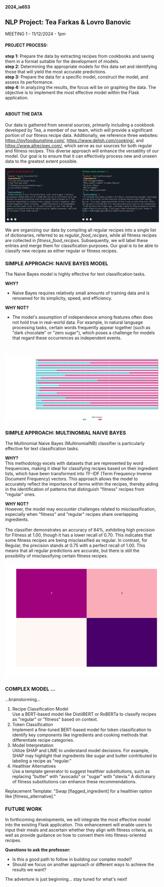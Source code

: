 #### 2024_ia653 
## NLP Project: Tea Farkas & Lovro Banovic

MEETING 1 - 11/12/2024 - 1pm
</br>
#### PROJECT PROCESS:
**step 1:** Prepare the data by extracting recipes from cookbooks and saving them in a format suitable for the development of models.</br>
**step 2:** Determining the appropriate models for this data set and identifying those that will yield the most accurate predictions.</br>
**step 3:** Prepare the data for a specific model, construct the model, and assess its performance.</br>
**step 4:** In analyzing the results, the focus will be on graphing the data. The objective is to implement the most effective model within the Flask application.</br>
</br>

#### ABOUT THE DATA
Our data is gathered from several sources, primarily including a cookbook developed by Tea, a member of our team, which will provide a significant portion of our fitness recipe data. Additionally, we reference three websites: https://joyfoodsunshine.com/, https://www.delish.com/cooking/, and https://www.allrecipes.com/, which serve as our sources for both regular and fitness recipes. This diverse approach will enhance the versatility of our model. Our goal is to ensure that it can effectively process new and unseen data to the greatest extent possible.
</br>

![Dataset Sample](media/dataset.png)

We are organizing our data by compiling all regular recipes into a single list of dictionaries, referred to as *regular_food_recipes*, while all fitness recipes are collected in *fitness_food_recipes*. Subsequently, we will label these entries and merge them for classification purposes. Our goal is to be able to classify new recipes as either regular or fitness recipes.

### SIMPLE APPROACH: NAIVE BAYES MODEL
The Naive Bayes model is highly effective for text classification tasks.

**WHY?**
- Naive Bayes requires relatively small amounts of training data and is renowned for its simplicity, speed, and efficiency.


**WHY NOT?**
- The model's assumption of independence among features often does not hold true in real-world data. For example, in natural language processing tasks, certain words frequently appear together (such as "dark chocolate" or "zero sugar"), which poses a challenge for models that regard these occurrences as independent events.
</br>

![Predicted Class Probabilities for Test Recipes](media/naiveBayes_graph1.png)

### SIMPLE APPROACH: MULTINOMIAL NAIVE BAYES

The Multinomial Naive Bayes (MultinomialNB) classifier is particularly effective for text classification tasks.

**WHY?**  
This methodology excels with datasets that are represented by word frequencies, making it ideal for classifying recipes based on their ingredient lists, which have been transformed into TF-IDF (Term Frequency-Inverse Document Frequency) vectors. This approach allows the model to accurately reflect the importance of terms within the recipes, thereby aiding in the identification of patterns that distinguish "fitness" recipes from "regular" ones.

**WHY NOT?**  
However, the model may encounter challenges related to misclassification, especially when "fitness" and "regular" recipes share overlapping ingredients.
</br>
</br>
The classifier demonstrates an accuracy of 84%, exhibiting high precision for Fitness at 1.00, though it has a lower recall of 0.70. This indicates that some fitness recipes are being misclassified as regular. In contrast, for Regular, the precision stands at 0.75 with a perfect recall of 1.00. This means that all regular predictions are accurate, but there is still the possibility of misclassifying certain fitness recipes.
</br>

![Confusion Matrix for Recipe Classifier](media/confusionMatrix_graph2.png)


### COMPLEX MODEL ...
...brainstorming...

1. Recipe Classification Model</br> 
Use a BERT-based model like DistilBERT or RoBERTa to classify recipes as "regular" or "fitness" based on context.  
2. Token Classification</br>
Implement a fine-tuned BERT-based model for token classification to identify key components like ingredients and cooking methods that differentiate recipe categories.  
3. Model Interpretation</br>
Utilize SHAP and LIME to understand model decisions. For example, SHAP may highlight that ingredients like sugar and butter contributed to labeling a recipe as "regular."  
4. Healthier Alternatives</br>
Use a template generator to suggest healthier substitutions, such as replacing "butter" with "avocado" or "sugar" with "stevia." A dictionary of fitness substitutions can enhance these recommendations.

Replacement Template: "Swap [flagged_ingredient] for a healthier option like [fitness_alternative]."


### FUTURE WORK  
In forthcoming developments, we will integrate the most effective model into the existing Flask application. This enhancement will enable users to input their meals and ascertain whether they align with fitness criteria, as well as provide guidance on how to convert them into fitness-oriented recipes.
</br>


**Questions to ask the professor:**
- Is this a good path to follow in building our complex model? 
- Should we focus on another approach or different ways to achieve the results we want?

The adventure is just beginning... stay tuned for what's next!